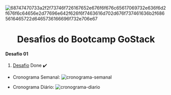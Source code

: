 ![68747470733a2f2f73746f726167652e676f6f676c65617069732e636f6d2f676f6c64656e2d77696e642f626f6f7463616d702d676f737461636b2f6865616465722d6465736166696f732e706e67](https://user-images.githubusercontent.com/53823948/88727653-66a01e80-d106-11ea-86eb-e51e1fbe44be.png)


<h1 align="center"> Desafios do Bootcamp GoStack </h1>

<h4>Desafio 01</h4>

1. [Desafio](https://github.com/Anna18921/bootcamp-goStack-12-desafios/tree/master/Desafio-01/assets) Done :heavy_check_mark:
  - Cronograma Semanal:
    ![cronograma-semanal](https://user-images.githubusercontent.com/53823948/88729474-61dd6980-d10a-11ea-8dcf-a2e713d6638d.png)

  
  - Cronograma Diário: 
    ![cronograma-diario](https://user-images.githubusercontent.com/53823948/88729441-4e320300-d10a-11ea-8c6c-c4e97fbac2f8.png)

  
